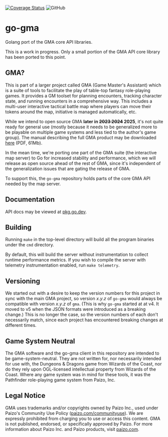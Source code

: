 [![Coverage Status](https://coveralls.io/repos/github/MadScienceZone/go-gma/badge.svg?branch=main)](https://coveralls.io/github/MadScienceZone/go-gma?branch=main)
![GitHub](https://img.shields.io/github/license/MadScienceZone/go-gma)
# go-gma
Golang port of the GMA core API libraries.

This is a work in progress. Only a small portion of the GMA
API core library has been ported to this point.

## GMA?
This is part of a larger project called GMA (Game Master's Assistant)
which is a suite of tools to facilitate the play of table-top fantasy
role-playing games. It provides a GM toolset for planning encounters,
tracking character state, and running encounters in a comprehensive way.
This includes a multi-user interactive tactical battle map where players
can move their tokens around the map, initiative is managed automatically,
etc.

While we intend to open source GMA **later in ~~2023 2024~~ 2025**, it's not quite ready for
general use (mostly because it needs to be generalized more to be playable
on multiple game systems and less tied to the author's game group).
The manual describing the full GMA product may be downloaded 
[here](https://www.madscience.zone/gma/gma.pdf) (PDF, 61Mb).

In the mean time, we're porting one part of the GMA suite (the interactive
map server) to Go for increased stability and performance, which we will 
release as open source ahead of the rest of GMA, since it's independent
of the generalization issues that are gating the release of GMA.

To support this, the `go-gma` repository holds parts of the core GMA API
needed by the map server.

## Documentation
API docs may be viewed at [pkg.go.dev](https://pkg.go.dev/github.com/MadScienceZone/go-gma/v5).

## Building
Running `make` in the top-level directory will build all the program binaries
under the `cmd` directory.

By default, this will build the server without instrumentation to collect runtime performance metrics.
If you wish to compile the server with telemetry instrumentation enabled, run `make telemetry`.

## Versioning
We started out with a desire to keep the version numbers for this project in sync with the main GMA project, so version _x_._y_._z_ of `go-gma` would always be compatible with version _x_._y_._z_ of `gma`. (This is why `go-gma` started at at v4. It moved to v5 when the JSON formats were introduced as a breaking change.)
This is no longer the case, so the version numbers of each don't necessarily match, since each project has encountered breaking changes at different times.

## Game System Neutral

The GMA software and the go-gma client in this repository are intended to be game-system-neutral. They are not written for, nor necessarily intended for use with, the Dungeons & Dragons game from Wizards of the Coast, nor do they rely upon OGL-licensed intellectual property from Wizards of the Coast. Where any game system was in mind for these tools, it was the Pathfinder role-playing game system from Paizo, Inc.

## Legal Notice
GMA uses trademarks and/or copyrights owned by Paizo Inc., used under Paizo's 
Community Use Policy ([paizo.com/communityuse]()). We are expressly prohibited from 
charging you to use or access this content. GMA is not published, endorsed, or 
specifically approved by Paizo. For more information about Paizo Inc. and Paizo 
products, visit [paizo.com]().
